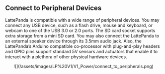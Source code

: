 ## Connect to Peripheral Devices

LattePanda is compatible with a wide range of peripheral devices. You may connect any USB device, such as a flash drive, mouse and keyboard, or webcam to one of the USB 3.0 or 2.0 ports. The SD card socket supports extra storage from a mini SD card. You may also connect the LattePanda to an external speaker device through its 3.5mm audio jack. Also, the LattePanda’s Arduino compatible co-processor with plug-and-play headers and GPIO pins support standard 5V sensors and actuators that enable it to interact with a plethora of other physical hardware devices.

<center>![](/assets/images/LP%20V1/V1_Power/connect_to_peripherals.png)</center>

